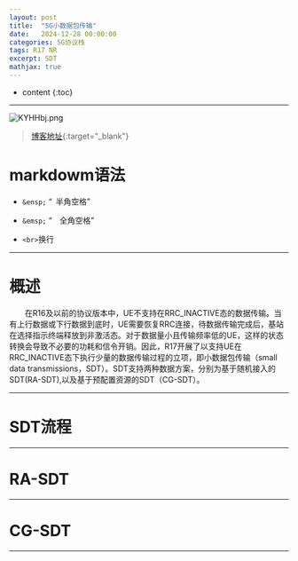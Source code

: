 ```yaml
---
layout: post
title:  "5G小数据包传输"
date:   2024-12-28 00:00:00
categories: 5G协议栈
tags: R17 NR
excerpt: SDT
mathjax: true
---
```

* content
{:toc}
---

![KYHHbj.png](https://s2.ax1x.com/2019/10/23/KYHHbj.png)



> [博客地址](https://dufaxing.com){:target="_blank"}


# markdowm语法


- `&ensp;`  “&ensp;半角空格”


- `&emsp;` “&emsp;全角空格”

- `<br>`换行



---

# 概述

&emsp;&emsp;在R16及以前的协议版本中，UE不支持在RRC_INACTIVE态的数据传输。当有上行数据或下行数据到底时，UE需要恢复RRC连接，待数据传输完成后，基站在选择指示终端释放到非激活态。对于数据量小且传输频率低的UE，这样的状态转换会导致不必要的功耗和信令开销。因此，R17开展了以支持UE在RRC_INACTIVE态下执行少量的数据传输过程的立项，即小数据包传输（small data transmissions，SDT）。SDT支持两种数据方案，分别为基于随机接入的SDT(RA-SDT),以及基于预配置资源的SDT（CG-SDT）。



---

# SDT流程



---

# RA-SDT



---

# CG-SDT



---

